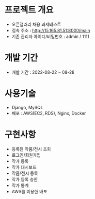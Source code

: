 # 프로젝트 개요

- 오픈갤러리 채용 과제테스트
- 접속 주소 : http://15.165.81.51:8000/main
- 기존 관리자 아이디/비밀번호 : admin / 1111

# 개발 기간

- 개발 기간 : 2022-08-22 ~ 08-28

# 사용기술

- Django, MySQL
- 배포 : AWS(EC2, RDS), Nginx, Docker

# 구현사항

- 등록된 작품/전시 조회
- 로그인/회원가입
- 작가 등록
- 작가 대시보드
- 작품/전시 등록
- 작가 등록 승인
- 작가 통계
- AWS를 이용한 배포

